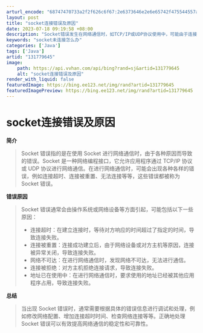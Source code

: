 ```yaml
---
arturl_encode: "68747470733a2f2f626c6f67:2e6373646e2e6e65742f475544557a686f6e676c69616e672f:61727469636c652f64657461696c732f313331373739363435"
layout: post
title: "socket连接错误及原因"
date: 2023-07-18 09:19:58 +08:00
description: "Socket错误发生在网络通信时，如TCP/IP或UDP协议使用中，可能由于连接超时、连接被重置、网"
keywords: "socket未连接怎么办"
categories: ['Java']
tags: ['Java']
artid: "131779645"
image:
    path: https://api.vvhan.com/api/bing?rand=sj&artid=131779645
    alt: "socket连接错误及原因"
render_with_liquid: false
featuredImage: https://bing.ee123.net/img/rand?artid=131779645
featuredImagePreview: https://bing.ee123.net/img/rand?artid=131779645
---
```


# socket连接错误及原因

**简介**

> Socket 错误指的是在使用 Socket 进行网络通信时，由于各种原因而导致的错误。Socket 是一种网络编程接口，它允许应用程序通过 TCP/IP 协议或 UDP 协议进行网络通信。在进行网络通信时，可能会出现各种各样的错误，例如连接超时、连接被重置、无法连接等等，这些错误都被称为 Socket 错误。

**错误原因**

> Socket 错误通常会由操作系统或网络设备等方面引起，可能包括以下一些原因：
>
> * 连接超时：在建立连接时，等待对方响应的时间超过了指定的时间，导致连接失败。
> * 连接被重置：连接成功建立后，由于网络设备或对方主机等原因，连接被异常关闭，导致连接失败。
> * 网络不可达：在进行网络通信时，发现网络不可达，无法进行通信。
> * 连接被拒绝：对方主机拒绝连接请求，导致连接失败。
> * 地址已在使用中：在进行网络通信时，要求使用的地址已经被其他应用程序占用，导致连接失败。

**总结**

> 当出现 Socket 错误时，通常需要根据具体的错误信息进行调试和处理，例如修改网络配置、增加连接超时时间、检查网络连接等等。正确地处理 Socket 错误可以有效提高网络通信的稳定性和可靠性。